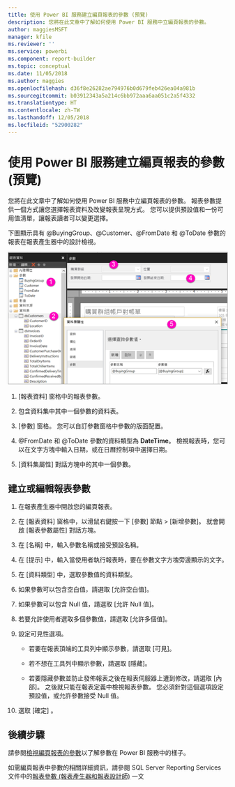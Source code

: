 ```yaml
---
title: 使用 Power BI 服務建立編頁報表的參數 (預覽)
description: 您將在此文章中了解如何使用 Power BI 服務中立編頁報表的參數。
author: maggiesMSFT
manager: kfile
ms.reviewer: ''
ms.service: powerbi
ms.component: report-builder
ms.topic: conceptual
ms.date: 11/05/2018
ms.author: maggies
ms.openlocfilehash: d36f8e26282ae794976b0d679feb426ea04a981b
ms.sourcegitcommit: b03912343a5a214c6bb972aaa6aa051c2a5f4332
ms.translationtype: HT
ms.contentlocale: zh-TW
ms.lasthandoff: 12/05/2018
ms.locfileid: "52900282"
---
```

# <a name="create-parameters-for-paginated-reports-in-the-power-bi-service-preview"></a>使用 Power BI 服務建立編頁報表的參數 (預覽)

您將在此文章中了解如何使用 Power BI 服務中立編頁報表的參數。  報表參數提供一個方式讓您選擇報表資料及改變報表呈現方式。 您可以提供預設值和一份可用值清單，讓報表讀者可以變更選擇。  

下圖顯示具有 @BuyingGroup、@Customer、@FromDate 和 @ToDate 參數的報表在報表產生器中的設計檢視。 
  
![報表產生器中的參數](media/paginated-reports-parameters/power-bi-paginated-parameters-report-builder.png)
  
1.  [報表資料] 窗格中的報表參數。  
  
2.  包含資料集中其中一個參數的資料表。  
  
3.  [參數] 窗格。 您可以自訂參數窗格中參數的版面配置。 
  
4.  @FromDate 和 @ToDate 參數的資料類型為 **DateTime**。 檢視報表時，您可以在文字方塊中輸入日期，或在日曆控制項中選擇日期。 

5.  [資料集屬性] 對話方塊中的其中一個參數。  

  
## <a name="create-or-edit-a-report-parameter"></a>建立或編輯報表參數  
  
1.  在報表產生器中開啟您的編頁報表。

1. 在 [報表資料] 窗格中，以滑鼠右鍵按一下 [參數] 節點 > [新增參數]。 就會開啟 [報表參數屬性] 對話方塊。  
  
2.  在 [名稱] 中，輸入參數名稱或接受預設名稱。  
  
3.  在 [提示] 中，輸入當使用者執行報表時，要在參數文字方塊旁邊顯示的文字。  
  
4.  在 [資料類型] 中，選取參數值的資料類型。  
  
5.  如果參數可以包含空白值，請選取 [允許空白值]。  
  
6.  如果參數可以包含 Null 值，請選取 [允許 Null 值]。  
  
7.  若要允許使用者選取多個參數值，請選取 [允許多個值]。  
  
8.  設定可見性選項。  
  
    -   若要在報表頂端的工具列中顯示參數，請選取 [可見]。  
  
    -   若不想在工具列中顯示參數，請選取 [隱藏]。  
  
    -   若要隱藏參數並防止發佈報表之後在報表伺服器上遭到修改，請選取 [內部]。 之後就只能在報表定義中檢視報表參數。 您必須針對這個選項設定預設值，或允許參數接受 Null 值。  
  
9. 選取 [確定] 。 
  
## <a name="next-steps"></a>後續步驟

請參閱[檢視編頁報表的參數](paginated-reports-view-parameters.md)以了解參數在 Power BI 服務中的樣子。

如需編頁報表中參數的相關詳細資訊，請參閱 SQL Server Reporting Services 文件中的[報表參數 (報表產生器和報表設計師)](https://docs.microsoft.com/sql/reporting-services/report-design/report-parameters-report-builder-and-report-designer) 一文  
